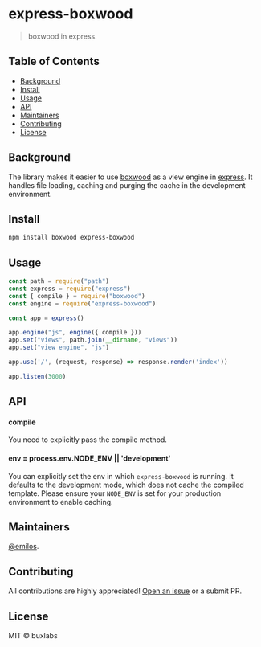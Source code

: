 # express-boxwood

> boxwood in express.

## Table of Contents

- [Background](#background)
- [Install](#install)
- [Usage](#usage)
- [API](#api)
- [Maintainers](#maintainers)
- [Contributing](#contributing)
- [License](#license)

## Background

The library makes it easier to use [boxwood](https://github.com/buxlabs/boxwood) as a view engine in [express](https://github.com/expressjs/express). It handles file loading, caching and purging the cache in the development environment.

## Install

```bash
npm install boxwood express-boxwood
```

## Usage

```js
const path = require("path")
const express = require("express")
const { compile } = require("boxwood")
const engine = require("express-boxwood")

const app = express()

app.engine("js", engine({ compile }))
app.set("views", path.join(__dirname, "views"))
app.set("view engine", "js")

app.use('/', (request, response) => response.render('index'))

app.listen(3000)
```

## API

#### compile

You need to explicitly pass the compile method.

#### env = process.env.NODE_ENV || 'development'

You can explicitly set the env in which `express-boxwood` is running. It defaults to the development mode, which does not cache the compiled template. Please ensure your `NODE_ENV` is set for your production environment to enable caching.

## Maintainers

[@emilos](https://github.com/emilos).

## Contributing

All contributions are highly appreciated! [Open an issue](https://github.com/buxlabs/boxwood/issues/new) or a submit PR.

## License

MIT © buxlabs
